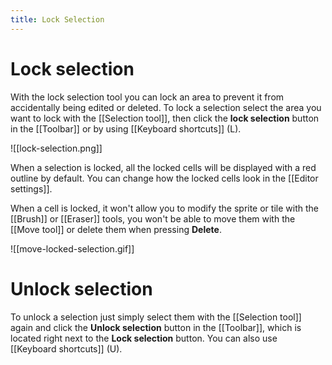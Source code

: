 ```yaml
---
title: Lock Selection
---
```

# Lock selection

With the lock selection tool you can lock an area to prevent it from accidentally being edited or deleted. To lock a selection select the area you want to lock with the [[Selection tool]], then click the **lock selection** button in the [[Toolbar]] or by using [[Keyboard shortcuts]] (L).

![[lock-selection.png]]

When a selection is locked, all the locked cells will be displayed with a red outline by default. You can change how the locked cells look in the [[Editor settings]].

When a cell is locked, it won't allow you to modify the sprite or tile with the [[Brush]] or [[Eraser]] tools, you won't be able to move them with the [[Move tool]] or delete them when pressing **Delete**.

![[move-locked-selection.gif]]

# Unlock selection

To unlock a selection just simply select them with the [[Selection tool]] again and click the **Unlock selection** button in the [[Toolbar]], which is located right next to the **Lock selection** button. You can also use [[Keyboard shortcuts]] (U).